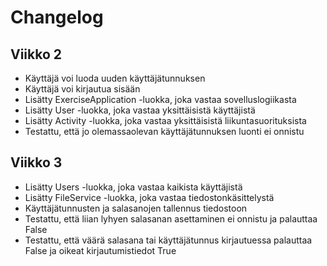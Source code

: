 # Changelog

## Viikko 2

- Käyttäjä voi luoda uuden käyttäjätunnuksen
- Käyttäjä voi kirjautua sisään
- Lisätty ExerciseApplication -luokka, joka vastaa sovelluslogiikasta
- Lisätty User -luokka, joka vastaa yksittäisistä käyttäjistä
- Lisätty Activity -luokka, joka vastaa yksittäisistä liikuntasuorituksista
- Testattu, että jo olemassaolevan käyttäjätunnuksen luonti ei onnistu

## Viikko 3

- Lisätty Users -luokka, joka vastaa kaikista käyttäjistä
- Lisätty FileService -luokka, joka vastaa tiedostonkäsittelystä
- Käyttäjätunnusten ja salasanojen tallennus tiedostoon
- Testattu, että liian lyhyen salasanan asettaminen ei onnistu ja palauttaa False
- Testattu, että väärä salasana tai käyttäjätunnus kirjautuessa palauttaa False ja oikeat kirjautumistiedot True

